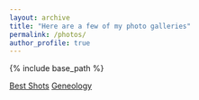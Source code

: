 ```yaml
---
layout: archive
title: "Here are a few of my photo galleries"
permalink: /photos/
author_profile: true
---
```


{% include base_path %}

<a href="https://www.icloud.com/sharedalbum/#B0RJtdOXmJEF38g">Best Shots</a>
<a href="https://www.icloud.com/sharedalbum/#B0R532ODWvyY6n">Geneology</a>
